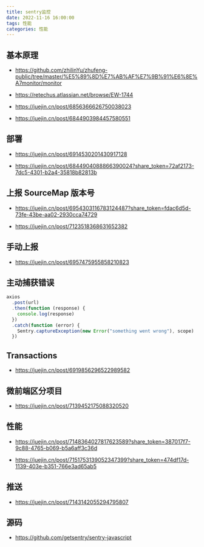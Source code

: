 ```yaml
---
title: sentry监控
date: 2022-11-16 16:00:00
tags: 性能
categories: 性能
---
```


## 基本原理

- https://github.com/zhilinYu/zhufeng-public/tree/master/%E5%89%8D%E7%AB%AF%E7%9B%91%E6%8E%A7monitor/monitor

- https://retechus.atlassian.net/browse/EW-1744

- https://juejin.cn/post/6856366626750038023

- https://juejin.cn/post/6844903984457580551

## 部署

- https://juejin.cn/post/6914530201430917128

- https://juejin.cn/post/6844904088866390024?share_token=72af2173-7dc5-4301-b2a4-35818b82813b

## 上报 SourceMap 版本号

- https://juejin.cn/post/6954303116783124487?share_token=fdac6d5d-73fe-43be-aa02-2930cca74729

- https://juejin.cn/post/7123518368631652382

## 手动上报

- https://juejin.cn/post/6957475955858210823

## 主动捕获错误

```js
axios
  .post(url)
  .then(function (response) {
    console.log(response)
  })
  .catch(function (error) {
    Sentry.captureException(new Error("something went wrong"), scope)
  })
```

## Transactions

- https://juejin.cn/post/6919856296522989582

## 微前端区分项目

- https://juejin.cn/post/7139452175088320520

## 性能

- https://juejin.cn/post/7148364027817623589?share_token=387017f7-9c88-4765-b069-b5a6aff3c36d

- https://juejin.cn/post/7151753139052347399?share_token=474df17d-1139-403e-b351-766e3ad65ab5

## 推送

- https://juejin.cn/post/7143142055294795807

## 源码

- https://github.com/getsentry/sentry-javascript
